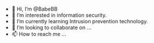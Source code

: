 - 👋 Hi, I’m @BabeBB
- 👀 I’m interested in information security.
- 🌱 I’m currently learning Intrusion prevention technology.
- 💞️ I’m looking to collaborate on ...
- 📫 How to reach me ...

<!---
BabeBB/BabeBB is a ✨ special ✨ repository because its `README.md` (this file) appears on your GitHub profile.
You can click the Preview link to take a look at your changes.
--->
